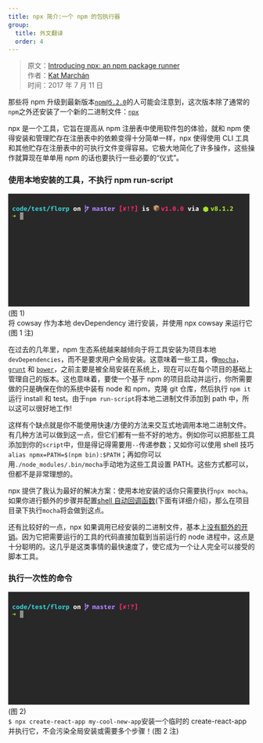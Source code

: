 ```yaml
---
title: npx 简介:一个 npm 的包执行器
group:
  title: 外文翻译
  order: 4
---
```


> 原文：[Introducing npx: an npm package runner](https://medium.com/@maybekatz/introducing-npx-an-npm-package-runner-55f7d4bd282b)  
> 作者：[Kat Marchán](https://medium.com/@maybekatz)  
> 时间：2017 年 7 月 11 日

那些将 npm 升级到最新版本[`npm@5.2.0`](https://github.com/npm/npm/releases/tag/v5.2.0)的人可能会注意到，这次版本除了通常的`npm`之外还安装了一个新的二进制文件：[`npx`](https://www.npmjs.com/package/npx)

npx 是一个工具，它旨在提高从 npm 注册表中使用软件包的体验，就和 npm 使得安装和管理贮存在注册表中的依赖变得十分简单一样，npx 使得使用 CLI 工具和其他贮存在注册表中的可执行文件变得容易。它极大地简化了许多操作，这些操作就算现在单单用 npm 的话也要执行一些必要的“仪式”。

### 使用本地安装的工具，不执行 npm run-script

![](https://raw.githubusercontent.com/dream-approaching/translate-blog/master/assets/one.gif)(图 1)  
将 cowsay 作为本地 devDependency 进行安装，并使用 npx cowsay 来运行它(图 1 注)

在过去的几年里，npm 生态系统越来越倾向于将工具安装为项目本地`devDependencies`，而不是要求用户全局安装。这意味着一些工具，像[`mocha`](https://www.npmjs.com/package/mocha)，[`grunt`](https://www.npmjs.com/package/grunt-cli) 和 [`bower`](https://www.npmjs.com/package/bower)，之前主要是被全局安装在系统上，现在可以在每个项目的基础上管理自己的版本。这也意味着，要使一个基于 npm 的项目启动并运行，你所需要做的只是确保在你的系统中装有 node 和 npm，克隆 git 仓库，然后执行 `npm it` 运行 install 和 test。由于`npm run-script`将本地二进制文件添加到 path 中，所以这可以很好地工作!

这样有个缺点就是你不能使用快速/方便的方法来交互式地调用本地二进制文件。有几种方法可以做到这一点，但它们都有一些不好的地方。例如你可以把那些工具添加到你的`script`中，但是得记得需要用`--`传递参数；又如你可以使用 shell 技巧`alias npmx=PATH=$(npm bin):$PATH`；再如你可以用`./node_modules/.bin/mocha`手动地为这些工具设置 PATH。这些方式都可以，但都不是非常理想的。

npx 提供了我认为最好的解决方案：使用本地安装的话你只需要执行`npx mocha`。如果你进行额外的步骤并配置[shell 自动回调函数](https://www.npmjs.com/package/npx#shell-auto-fallback)(下面有详细介绍)，那么在项目目录下执行`mocha`将会做到这点。

还有比较好的一点，npx 如果调用已经安装的二进制文件，基本上[没有额外的开销](https://twitter.com/maybekatz/status/877444832494596096)。因为它把需要运行的工具的代码直接加载到当前运行的 node 进程中，这点是十分聪明的。这几乎是这类事情的最快速度了，使它成为一个让人完全可以接受的脚本工具。

### 执行一次性的命令

![](https://raw.githubusercontent.com/dream-approaching/translate-blog/master/assets/two.gif)(图 2)  
`$ npx create-react-app my-cool-new-app`安装一个临时的 create-react-app 并执行它，不会污染全局安装或需要多个步骤！(图 2 注)
